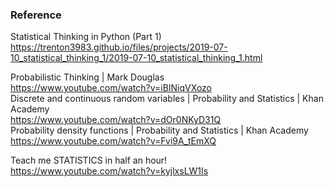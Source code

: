 
### Reference
Statistical Thinking in Python (Part 1)<br>
https://trenton3983.github.io/files/projects/2019-07-10_statistical_thinking_1/2019-07-10_statistical_thinking_1.html

Probabilistic Thinking | Mark Douglas <br>
https://www.youtube.com/watch?v=iBINiqVXozo
<br>
Discrete and continuous random variables | Probability and Statistics | Khan Academy <br>
https://www.youtube.com/watch?v=dOr0NKyD31Q
<br>
Probability density functions | Probability and Statistics | Khan Academy<br>
https://www.youtube.com/watch?v=Fvi9A_tEmXQ

Teach me STATISTICS in half an hour!<br>
https://www.youtube.com/watch?v=kyjlxsLW1Is
